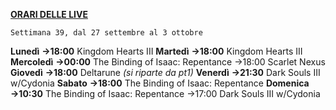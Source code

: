 <u><b>ORARI DELLE LIVE</b></u>

<code>Settimana 39, dal 27 settembre al 3 ottobre</code>

<b>Lunedì</b> <b>→18:00</b> Kingdom Hearts III
<b>Martedì</b> <b>→18:00</b> Kingdom Hearts III
<b>Mercoledì</b> <b>→00:00</b> The Binding of Isaac: Repentance →18:00 Scarlet Nexus
<b>Giovedì</b> <b>→18:00</b> Deltarune <i>(si riparte da pt1)</i>
<b>Venerdì</b> <b>→21:30</b> Dark Souls III w/Cydonia
<b>Sabato</b> <b>→18:00</b> The Binding of Isaac: Repentance
<b>Domenica</b> <b>→10:30</b> The Binding of Isaac: Repentance →17:00 Dark Souls III w/Cydonia
